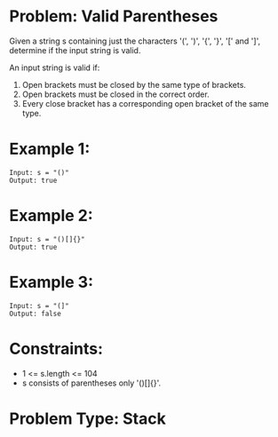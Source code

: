 # Problem: Valid Parentheses

Given a string s containing just the characters '(', ')', '{', '}', '[' and ']', determine if the input string is valid.

An input string is valid if:

1. Open brackets must be closed by the same type of brackets.
2. Open brackets must be closed in the correct order.
3. Every close bracket has a corresponding open bracket of the same type.

# Example 1:
```
Input: s = "()"
Output: true
```
# Example 2:
```
Input: s = "()[]{}"
Output: true
```
# Example 3:
```
Input: s = "(]"
Output: false
```
# Constraints:

- 1 <= s.length <= 104
- s consists of parentheses only '()[]{}'.

# Problem Type: Stack